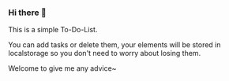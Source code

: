 ### Hi there 👋
This is a simple To-Do-List.

You can add tasks or delete them, your elements will be stored in localstorage so you don't need to worry about losing them.

Welcome to give me any advice~

<!--
**SupreLuc/SupreLuc** is a ✨ _special_ ✨ repository because its `README.md` (this file) appears on your GitHub profile.


